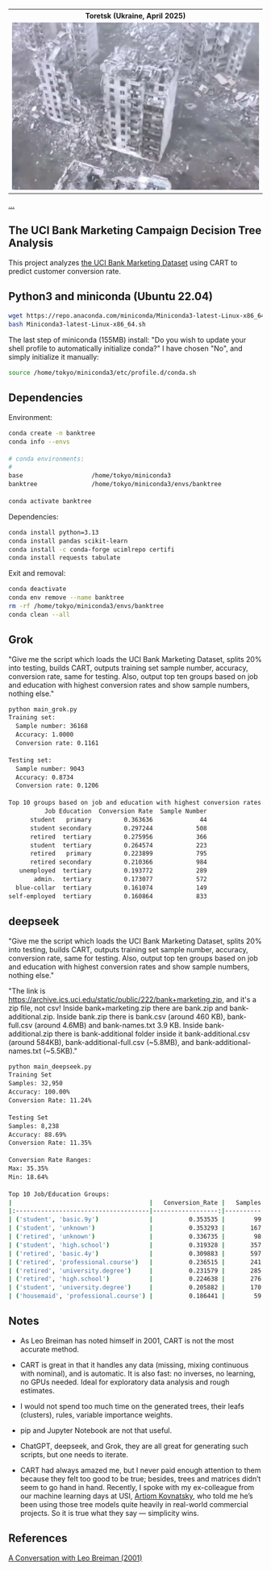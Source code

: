 <table align="center">
    <tr>
    <th align="center"> Toretsk (Ukraine, April 2025)</th>
    </tr>
    <tr>
    <td>
    <img src="./images/Toretsk-2025.jpg"  alt="What remains of Toretsk, Ukraine, April 2025" width="100%" >
    </td>
    </tr>
</table>

[...](https://www.reddit.com/r/UkraineRussiaReport/comments/1k2d20a/ua_pov_birdseye_view_of_what_remains_of_toretsk/)

## The UCI Bank Marketing Campaign Decision Tree Analysis

This project analyzes [the UCI Bank Marketing Dataset](https://archive.ics.uci.edu/dataset/222/bank+marketing) using CART to predict customer conversion rate.

## Python3 and miniconda (Ubuntu 22.04)

```bash
wget https://repo.anaconda.com/miniconda/Miniconda3-latest-Linux-x86_64.sh
bash Miniconda3-latest-Linux-x86_64.sh
```

The last step of miniconda (155MB) install: "Do you wish to update your shell profile to automatically initialize conda?" I have chosen "No", and simply initialize it manually:

```bash
source /home/tokyo/miniconda3/etc/profile.d/conda.sh
```

## Dependencies

Environment: 

```bash
conda create -n banktree
conda info --envs

# conda environments:
#
base                   /home/tokyo/miniconda3
banktree               /home/tokyo/miniconda3/envs/banktree

conda activate banktree
```

Dependencies:

```bash
conda install python=3.13
conda install pandas scikit-learn
conda install -c conda-forge ucimlrepo certifi 
conda install requests tabulate
```

Exit and removal:

```bash
conda deactivate
conda env remove --name banktree
rm -rf /home/tokyo/miniconda3/envs/banktree
conda clean --all
```

## Grok

"Give me the script which loads the UCI Bank Marketing Dataset, splits 20% into testing, builds CART, outputs training set sample number, accuracy, conversion rate, same for testing. Also, output top ten groups based on job and education with highest conversion rates and show sample numbers, nothing else."

```bash
python main_grok.py
Training set:
  Sample number: 36168
  Accuracy: 1.0000
  Conversion rate: 0.1161

Testing set:
  Sample number: 9043
  Accuracy: 0.8734
  Conversion rate: 0.1206

Top 10 groups based on job and education with highest conversion rates:
          Job Education  Conversion Rate  Sample Number
      student   primary         0.363636             44
      student secondary         0.297244            508
      retired  tertiary         0.275956            366
      student  tertiary         0.264574            223
      retired   primary         0.223899            795
      retired secondary         0.210366            984
   unemployed  tertiary         0.193772            289
       admin.  tertiary         0.173077            572
  blue-collar  tertiary         0.161074            149
self-employed  tertiary         0.160864            833

```

## deepseek

"Give me the script which loads the UCI Bank Marketing Dataset, splits 20% into testing, builds CART, outputs training set sample number, accuracy, conversion rate, same for testing. Also, output top ten groups based on job and education with highest conversion rates and show sample numbers, nothing else."

"The link is https://archive.ics.uci.edu/static/public/222/bank+marketing.zip, and it's a zip file, not csv! Inside bank+marketing.zip there are bank.zip and bank-additional.zip. Inside bank.zip there is bank.csv (around 460 KB), bank-full.csv (around 4.6MB) and bank-names.txt 3.9 KB. Inside bank-additional.zip there is bank-additional folder inside it bank-additional.csv (around 584KB), bank-additional-full.csv (~5.8MB), and bank-additional-names.txt (~5.5KB)."

```bash
python main_deepseek.py
Training Set
Samples: 32,950
Accuracy: 100.00%
Conversion Rate: 11.24%

Testing Set
Samples: 8,238
Accuracy: 88.69%
Conversion Rate: 11.35%

Conversion Rate Ranges:
Max: 35.35%
Min: 18.64%

Top 10 Job/Education Groups:
|                                      |   Conversion_Rate |   Samples |
|:-------------------------------------|------------------:|----------:|
| ('student', 'basic.9y')              |          0.353535 |        99 |
| ('student', 'unknown')               |          0.353293 |       167 |
| ('retired', 'unknown')               |          0.336735 |        98 |
| ('student', 'high.school')           |          0.319328 |       357 |
| ('retired', 'basic.4y')              |          0.309883 |       597 |
| ('retired', 'professional.course')   |          0.236515 |       241 |
| ('retired', 'university.degree')     |          0.231579 |       285 |
| ('retired', 'high.school')           |          0.224638 |       276 |
| ('student', 'university.degree')     |          0.205882 |       170 |
| ('housemaid', 'professional.course') |          0.186441 |        59 |

```

## Notes

* As Leo Breiman has noted himself in 2001, CART is not the most accurate method.

* CART is great in that it handles any data (missing, mixing continuous with nominal), and is automatic. It is also fast: no inverses, no learning, no GPUs needed. Ideal for exploratory data analysis and rough estimates.

* I would not spend too much time on the generated trees, their leafs (clusters), rules, variable importance weights.

* pip and Jupyter Notebook are not that useful.

* ChatGPT, deepseek, and Grok, they are all great for generating such scripts, but one needs to iterate.

* CART had always amazed me, but I never paid enough attention to them because they felt too good to be true; besides, trees and matrices didn’t seem to go hand in hand. Recently, I spoke with my ex-colleague from our machine learning days at USI, [Artiom Kovnatsky](https://www.artiomkovnatsky.com/), who told me he’s been using those tree models quite heavily in real-world commercial projects. So it is true what they say — simplicity wins.
   
## References 

[A Conversation with Leo Breiman (2001)](https://projecteuclid.org/journals/statistical-science/volume-16/issue-2/A-Conversaton-with-Leo-Breiman/10.1214/ss/1009213290.full)        
   
